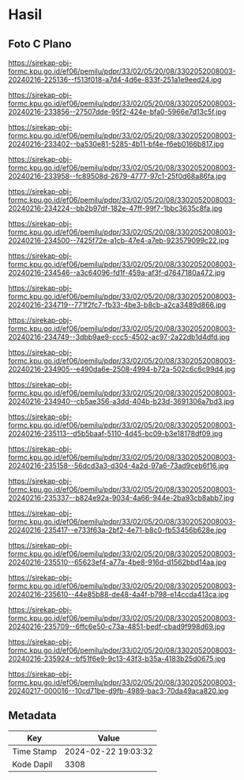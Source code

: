 # Hasil

## Foto C Plano

https://sirekap-obj-formc.kpu.go.id/ef06/pemilu/pdpr/33/02/05/20/08/3302052008003-20240216-225136--f513f018-a7d4-4d6e-833f-251a1e9eed24.jpg

https://sirekap-obj-formc.kpu.go.id/ef06/pemilu/pdpr/33/02/05/20/08/3302052008003-20240216-233856--27507dde-95f2-424e-bfa0-5966e7d13c5f.jpg

https://sirekap-obj-formc.kpu.go.id/ef06/pemilu/pdpr/33/02/05/20/08/3302052008003-20240216-233402--ba530e81-5285-4b11-bf4e-f6eb0166b817.jpg

https://sirekap-obj-formc.kpu.go.id/ef06/pemilu/pdpr/33/02/05/20/08/3302052008003-20240216-233958--fc89508d-2679-4777-97c1-25f0d68a86fa.jpg

https://sirekap-obj-formc.kpu.go.id/ef06/pemilu/pdpr/33/02/05/20/08/3302052008003-20240216-234224--bb2b97df-182e-47ff-99f7-1bbc3635c8fa.jpg

https://sirekap-obj-formc.kpu.go.id/ef06/pemilu/pdpr/33/02/05/20/08/3302052008003-20240216-234500--7425f72e-a1cb-47e4-a7eb-923579099c22.jpg

https://sirekap-obj-formc.kpu.go.id/ef06/pemilu/pdpr/33/02/05/20/08/3302052008003-20240216-234546--a3c64096-fd1f-459a-af3f-d7647180a472.jpg

https://sirekap-obj-formc.kpu.go.id/ef06/pemilu/pdpr/33/02/05/20/08/3302052008003-20240216-234719--771f2fc7-fb33-4be3-b8cb-a2ca3489d866.jpg

https://sirekap-obj-formc.kpu.go.id/ef06/pemilu/pdpr/33/02/05/20/08/3302052008003-20240216-234749--3dbb9ae9-ccc5-4502-ac97-2a22db1d4dfd.jpg

https://sirekap-obj-formc.kpu.go.id/ef06/pemilu/pdpr/33/02/05/20/08/3302052008003-20240216-234905--e490da6e-2508-4994-b72a-502c6c6c99d4.jpg

https://sirekap-obj-formc.kpu.go.id/ef06/pemilu/pdpr/33/02/05/20/08/3302052008003-20240216-234940--cb5ae356-a3dd-404b-b23d-3691306a7bd3.jpg

https://sirekap-obj-formc.kpu.go.id/ef06/pemilu/pdpr/33/02/05/20/08/3302052008003-20240216-235113--d5b5baaf-5110-4d45-bc09-b3e18178df09.jpg

https://sirekap-obj-formc.kpu.go.id/ef06/pemilu/pdpr/33/02/05/20/08/3302052008003-20240216-235158--56dcd3a3-d304-4a2d-97a6-73ad9ceb6f16.jpg

https://sirekap-obj-formc.kpu.go.id/ef06/pemilu/pdpr/33/02/05/20/08/3302052008003-20240216-235337--b824e92a-9034-4a66-944e-2ba93cb8abb7.jpg

https://sirekap-obj-formc.kpu.go.id/ef06/pemilu/pdpr/33/02/05/20/08/3302052008003-20240216-235417--e733f63a-2bf2-4e71-b8c0-fb53456b628e.jpg

https://sirekap-obj-formc.kpu.go.id/ef06/pemilu/pdpr/33/02/05/20/08/3302052008003-20240216-235510--65623ef4-a77a-4be8-916d-d1562bbd14aa.jpg

https://sirekap-obj-formc.kpu.go.id/ef06/pemilu/pdpr/33/02/05/20/08/3302052008003-20240216-235610--44e85b88-de48-4a4f-b798-e14ccda413ca.jpg

https://sirekap-obj-formc.kpu.go.id/ef06/pemilu/pdpr/33/02/05/20/08/3302052008003-20240216-235709--6ffc6e50-c73a-4851-bedf-cbad9f998d69.jpg

https://sirekap-obj-formc.kpu.go.id/ef06/pemilu/pdpr/33/02/05/20/08/3302052008003-20240216-235924--bf51f6e9-9c13-43f3-b35a-4183b25d0675.jpg

https://sirekap-obj-formc.kpu.go.id/ef06/pemilu/pdpr/33/02/05/20/08/3302052008003-20240217-000016--10cd71be-d9fb-4989-bac3-70da49aca820.jpg


## Metadata

| Key        | Value               |
| ---------- | ------------------- |
| Time Stamp | 2024-02-22 19:03:32 |
| Kode Dapil | 3308                |



